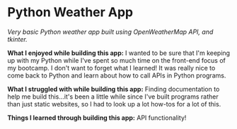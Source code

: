 # Python Weather App
*Very basic Python weather app built using OpenWeatherMap API, and tkinter.*

**What I enjoyed while building this app:** I wanted to be sure that I'm keeping up with my Python while I've spent so much time on the front-end focus of my bootcamp. I don't want to forget what I learned! It was really nice to come back to Python and learn about how to call APIs in Python programs. 

**What I struggled with while building this app:** Finding documentation to help me build this...it's been a little while since I've built programs rather than just static websites, so I had to look up a lot how-tos for a lot of this. 

**Things I learned through building this app:** API functionality!
